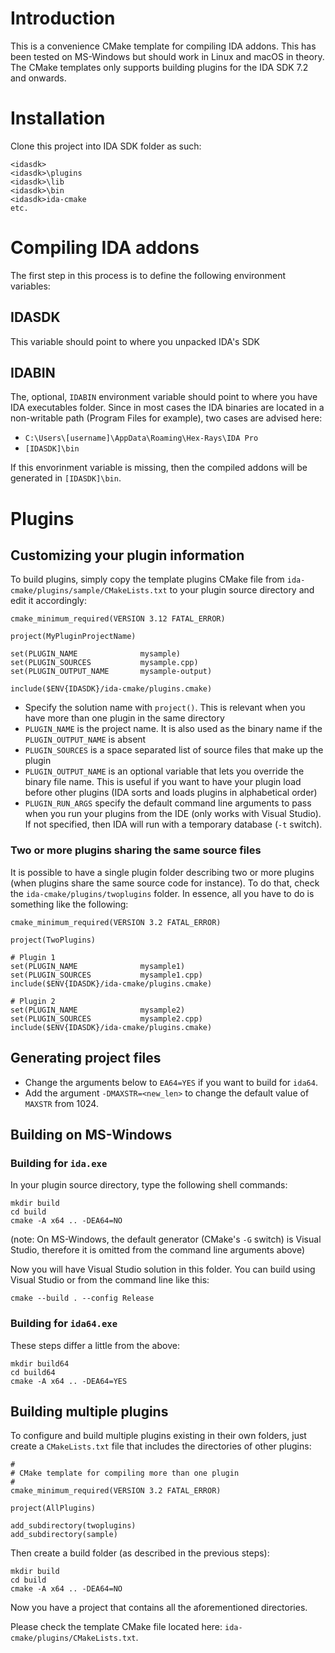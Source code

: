 # Introduction

This is a convenience CMake template for compiling IDA addons. This has been tested on MS-Windows but should work in Linux and macOS in theory.
The CMake templates only supports building plugins for the IDA SDK 7.2 and onwards.

# Installation

Clone this project into IDA SDK folder as such:

```
<idasdk>
<idasdk>\plugins
<idasdk>\lib
<idasdk>\bin
<idasdk>ida-cmake
etc.
```

# Compiling IDA addons

The first step in this process is to define the following environment variables:

## IDASDK

This variable should point to where you unpacked IDA's SDK

## IDABIN

The, optional, `IDABIN` environment variable should point to where you have IDA executables folder.
Since in most cases the IDA binaries are located in a non-writable path (Program Files for example), two cases are advised here:

- `C:\Users\[username]\AppData\Roaming\Hex-Rays\IDA Pro`
- `[IDASDK]\bin`

If this envorinment variable is missing, then the compiled addons will be generated in `[IDASDK]\bin`.

# Plugins

## Customizing your plugin information

To build plugins, simply copy the template plugins CMake file from `ida-cmake/plugins/sample/CMakeLists.txt` to your plugin source directory and edit it accordingly:

```
cmake_minimum_required(VERSION 3.12 FATAL_ERROR)

project(MyPluginProjectName)

set(PLUGIN_NAME              mysample)
set(PLUGIN_SOURCES           mysample.cpp)
set(PLUGIN_OUTPUT_NAME       mysample-output)

include($ENV{IDASDK}/ida-cmake/plugins.cmake)
```

* Specify the solution name with `project()`. This is relevant when you have more than one plugin in the same directory
* `PLUGIN_NAME` is the project name. It is also used as the binary name if the `PLUGIN_OUTPUT_NAME` is absent
* `PLUGIN_SOURCES` is a space separated list of source files that make up the plugin
* `PLUGIN_OUTPUT_NAME` is an optional variable that lets you override the binary file name. This is useful if you want to have your plugin load before other plugins (IDA sorts and loads plugins in alphabetical order)
* `PLUGIN_RUN_ARGS` specify the default command line arguments to pass when you run your plugins from the IDE (only works with Visual Studio). If not specified, then IDA will run with a temporary database (`-t` switch).

### Two or more plugins sharing the same source files

It is possible to have a single plugin folder describing two or more plugins (when plugins share the same source code for instance).
To do that, check the `ida-cmake/plugins/twoplugins` folder. In essence, all you have to do is something like the following:

```
cmake_minimum_required(VERSION 3.2 FATAL_ERROR)

project(TwoPlugins)

# Plugin 1
set(PLUGIN_NAME              mysample1)
set(PLUGIN_SOURCES           mysample1.cpp)
include($ENV{IDASDK}/ida-cmake/plugins.cmake)

# Plugin 2
set(PLUGIN_NAME              mysample2)
set(PLUGIN_SOURCES           mysample2.cpp)
include($ENV{IDASDK}/ida-cmake/plugins.cmake)
```

## Generating project files

* Change the arguments below to `EA64=YES` if you want to build for `ida64`.
* Add the argument `-DMAXSTR=<new_len>` to change the default value of `MAXSTR` from 1024.

## Building on MS-Windows

### Building for `ida.exe`

In your plugin source directory, type the following shell commands:
```
mkdir build
cd build
cmake -A x64 .. -DEA64=NO
```
(note: On MS-Windows, the default generator (CMake's `-G` switch) is Visual Studio, therefore it is omitted from the command line arguments above)

Now you will have Visual Studio solution in this folder. You can build using Visual Studio or from the command line like this:

```
cmake --build . --config Release
```

### Building for `ida64.exe`

These steps differ a little from the above:
```
mkdir build64
cd build64
cmake -A x64 .. -DEA64=YES
```

## Building multiple plugins

To configure and build multiple plugins existing in their own folders, just create a `CMakeLists.txt` file that includes the directories of other plugins:

```
#
# CMake template for compiling more than one plugin
#
cmake_minimum_required(VERSION 3.2 FATAL_ERROR)

project(AllPlugins)

add_subdirectory(twoplugins)
add_subdirectory(sample)
```

Then create a build folder (as described in the previous steps):
```
mkdir build
cd build
cmake -A x64 .. -DEA64=NO
```

Now you have a project that contains all the aforementioned directories.

Please check the template CMake file located here: `ida-cmake/plugins/CMakeLists.txt`.